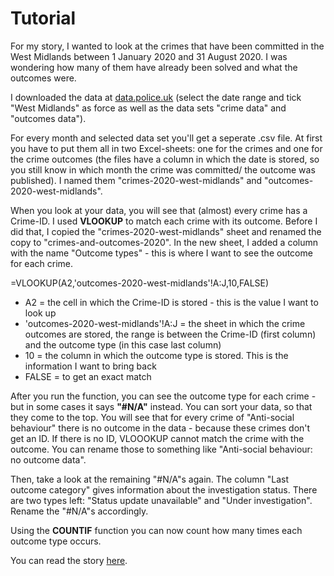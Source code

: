 # Tutorial

For my story, I wanted to look at the crimes that have been committed in the West Midlands between 1 January 2020 and 31 August 2020. I was wondering how many of them have already been solved and what the outcomes were. 

I downloaded the data at [data.police.uk](https://data.police.uk/data/) (select the date range and tick "West Midlands" as force as well as the data sets "crime data" and "outcomes data"). 

For every month and selected data set you'll get a seperate .csv file. At first you have to put them all in two Excel-sheets: one for the crimes and one for the crime outcomes (the files have a column in which the date is stored, so you still know in which month the crime was committed/ the outcome was published). I named them "crimes-2020-west-midlands" and "outcomes-2020-west-midlands". 

When you look at your data, you will see that (almost) every crime has a Crime-ID. I used **VLOOKUP** to match each crime with its outcome. Before I did that, I copied the "crimes-2020-west-midlands" sheet and renamed the copy to "crimes-and-outcomes-2020". In the new sheet, I added a column with the name "Outcome types" - this is where I want to see the outcome for each crime. 

  =VLOOKUP(A2,'outcomes-2020-west-midlands'!A:J,10,FALSE)

- A2 = the cell in which the Crime-ID is stored - this is the value I want to look up
- 'outcomes-2020-west-midlands'!A:J = the sheet in which the crime outcomes are stored, the range is between the Crime-ID (first column) and the outcome type (in this case last column)
- 10 = the column in which the outcome type is stored. This is the information I want to bring back 
- FALSE = to get an exact match

After you run the function, you can see the outcome type for each crime - but in some cases it says **"#N/A"** instead. You can sort your data, so that they come to the top. 
You will see that for every crime of "Anti-social behaviour" there is no outcome in the data - because these crimes don't get an ID. If there is no ID, VLOOOKUP cannot match the crime with the outcome. You can rename those to something like "Anti-social behaviour: no outcome data". 

Then, take a look at the remaining "#N/A"s again. The column "Last outcome category" gives information about the investigation status. There are two types left: "Status update unavailable" and "Under investigation". Rename the "#N/A"s accordingly. 

Using the **COUNTIF** function you can now count how many times each outcome type occurs. 

You can read the story [here](https://medium.com/p/b725b3d7ba6f/edit). 
